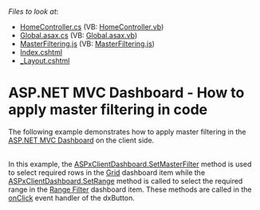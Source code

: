 <!-- default file list -->
*Files to look at*:

* [HomeController.cs](./CS/MvcDashboard_SetMasterFilter/Controllers/HomeController.cs) (VB: [HomeController.vb](./VB/MvcDashboard_SetMasterFilter/Controllers/HomeController.vb))
* [Global.asax.cs](./CS/MvcDashboard_SetMasterFilter/Global.asax.cs) (VB: [Global.asax.vb](./VB/MvcDashboard_SetMasterFilter/Global.asax.vb))
* [MasterFiltering.js](./CS/MvcDashboard_SetMasterFilter/Scripts/MasterFiltering.js) (VB: [MasterFiltering.js](./VB/MvcDashboard_SetMasterFilter/Scripts/MasterFiltering.js))
* [Index.cshtml](./CS/MvcDashboard_SetMasterFilter/Views/Home/Index.cshtml)
* [_Layout.cshtml](./CS/MvcDashboard_SetMasterFilter/Views/Shared/_Layout.cshtml)
<!-- default file list end -->
# ASP.NET MVC Dashboard - How to apply master filtering in code


<p>The following example demonstrates how to apply master filtering in the <a href="https://documentation.devexpress.com/#Dashboard/CustomDocument16977">ASP.NET MVC Dashboard</a> on the client side.</p>
<p><br>In this example, the <a href="https://documentation.devexpress.com/#Dashboard/DevExpressDashboardWebScriptsASPxClientDashboard_SetMasterFiltertopic">ASPxClientDashboard.SetMasterFilter</a> method is used to select required rows in the <a href="https://documentation.devexpress.com/#Dashboard/CustomDocument117161">Grid</a> dashboard item while the <a href="https://documentation.devexpress.com/#Dashboard/DevExpressDashboardWebScriptsASPxClientDashboard_SetRangetopic">ASPxClientDashboard.SetRange</a> method is called to select the required range in the <a href="https://documentation.devexpress.com/#Dashboard/CustomDocument117168">Range Filter</a> dashboard item. These methods are called in the <a href="https://js.devexpress.com/Documentation/ApiReference/UI_Widgets/dxButton/Configuration/#onClick">onClick</a> event handler of the dxButton.</p>

<br/>


